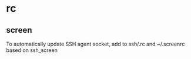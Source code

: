 # rc

## screen

To automatically update SSH agent socket, add to ssh/.rc and ~/.screenrc based on ssh_screen
